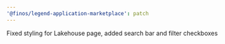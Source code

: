 ```yaml
---
'@finos/legend-application-marketplace': patch
---
```


Fixed styling for Lakehouse page, added search bar and filter checkboxes
